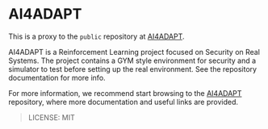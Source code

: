 
# AI4ADAPT

This is a proxy to the `public` repository at [AI4ADAPT](https://github.com/ax1/ai4adapt).

AI4ADAPT is a Reinforcement Learning project focused on Security on Real Systems. The project contains a GYM style environment for security and a simulator to test before setting up the real environment. See the repository documentation for more info.

For more information, we recommend start browsing to the [AI4ADAPT](https://github.com/ax1/ai4adapt) repository, where more documentation and useful links are provided.

> LICENSE: MIT
